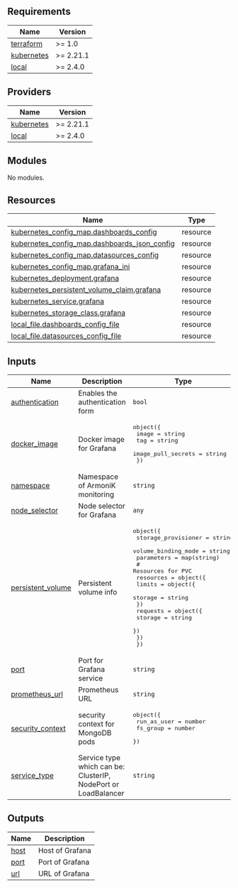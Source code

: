 <!-- BEGIN_TF_DOCS -->
## Requirements

| Name | Version |
|------|---------|
| <a name="requirement_terraform"></a> [terraform](#requirement\_terraform) | >= 1.0 |
| <a name="requirement_kubernetes"></a> [kubernetes](#requirement\_kubernetes) | >= 2.21.1 |
| <a name="requirement_local"></a> [local](#requirement\_local) | >= 2.4.0 |

## Providers

| Name | Version |
|------|---------|
| <a name="provider_kubernetes"></a> [kubernetes](#provider\_kubernetes) | >= 2.21.1 |
| <a name="provider_local"></a> [local](#provider\_local) | >= 2.4.0 |

## Modules

No modules.

## Resources

| Name | Type |
|------|------|
| [kubernetes_config_map.dashboards_config](https://registry.terraform.io/providers/hashicorp/kubernetes/latest/docs/resources/config_map) | resource |
| [kubernetes_config_map.dashboards_json_config](https://registry.terraform.io/providers/hashicorp/kubernetes/latest/docs/resources/config_map) | resource |
| [kubernetes_config_map.datasources_config](https://registry.terraform.io/providers/hashicorp/kubernetes/latest/docs/resources/config_map) | resource |
| [kubernetes_config_map.grafana_ini](https://registry.terraform.io/providers/hashicorp/kubernetes/latest/docs/resources/config_map) | resource |
| [kubernetes_deployment.grafana](https://registry.terraform.io/providers/hashicorp/kubernetes/latest/docs/resources/deployment) | resource |
| [kubernetes_persistent_volume_claim.grafana](https://registry.terraform.io/providers/hashicorp/kubernetes/latest/docs/resources/persistent_volume_claim) | resource |
| [kubernetes_service.grafana](https://registry.terraform.io/providers/hashicorp/kubernetes/latest/docs/resources/service) | resource |
| [kubernetes_storage_class.grafana](https://registry.terraform.io/providers/hashicorp/kubernetes/latest/docs/resources/storage_class) | resource |
| [local_file.dashboards_config_file](https://registry.terraform.io/providers/hashicorp/local/latest/docs/resources/file) | resource |
| [local_file.datasources_config_file](https://registry.terraform.io/providers/hashicorp/local/latest/docs/resources/file) | resource |

## Inputs

| Name | Description | Type | Default | Required |
|------|-------------|------|---------|:--------:|
| <a name="input_authentication"></a> [authentication](#input\_authentication) | Enables the authentication form | `bool` | `false` | no |
| <a name="input_docker_image"></a> [docker\_image](#input\_docker\_image) | Docker image for Grafana | <pre>object({<br>    image              = string<br>    tag                = string<br>    image_pull_secrets = string<br>  })</pre> | n/a | yes |
| <a name="input_namespace"></a> [namespace](#input\_namespace) | Namespace of ArmoniK monitoring | `string` | n/a | yes |
| <a name="input_node_selector"></a> [node\_selector](#input\_node\_selector) | Node selector for Grafana | `any` | `{}` | no |
| <a name="input_persistent_volume"></a> [persistent\_volume](#input\_persistent\_volume) | Persistent volume info | <pre>object({<br>    storage_provisioner = string<br>    volume_binding_mode = string<br>    parameters          = map(string)<br>    # Resources for PVC<br>    resources = object({<br>      limits = object({<br>        storage = string<br>      })<br>      requests = object({<br>        storage = string<br>      })<br>    })<br>  })</pre> | n/a | yes |
| <a name="input_port"></a> [port](#input\_port) | Port for Grafana service | `string` | n/a | yes |
| <a name="input_prometheus_url"></a> [prometheus\_url](#input\_prometheus\_url) | Prometheus URL | `string` | n/a | yes |
| <a name="input_security_context"></a> [security\_context](#input\_security\_context) | security context for MongoDB pods | <pre>object({<br>    run_as_user = number<br>    fs_group    = number<br>  })</pre> | n/a | yes |
| <a name="input_service_type"></a> [service\_type](#input\_service\_type) | Service type which can be: ClusterIP, NodePort or LoadBalancer | `string` | n/a | yes |

## Outputs

| Name | Description |
|------|-------------|
| <a name="output_host"></a> [host](#output\_host) | Host of Grafana |
| <a name="output_port"></a> [port](#output\_port) | Port of Grafana |
| <a name="output_url"></a> [url](#output\_url) | URL of Grafana |
<!-- END_TF_DOCS -->
